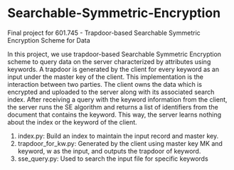 # Searchable-Symmetric-Encryption

Final project for 601.745 - Trapdoor-based Searchable Symmetric Encryption Scheme for Data

In this project, we use trapdoor-based Searchable Symmetric Encryption scheme to query data on the server characterized by attributes using keywords. A trapdoor is generated by the client for every keyword as an input under the master key of the client. This implementation is the interaction between two parties. The client owns the data which is encrypted and uploaded to the server along with its associated search index. After receiving a query with the keyword information from the client, the server runs the SE algorithm and returns a list of identifiers from the document that contains the keyword. This way, the server learns nothing about the index or the keyword of the client.

1. index.py: Build an index to maintain the input record and master key. 
2. trapdoor_for_kw.py: Generated by the client using master key MK and keyword, w as the input, and outputs the trapdoor of keyword.
3. sse_query.py: Used to search the input file for specific keywords 
